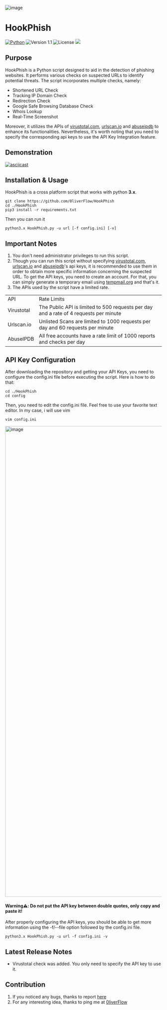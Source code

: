 ![image](https://github.com/0liverFlow/HookPhish/assets/64969369/1eed2645-3514-4fe1-bec2-3644dfa3e4e8)

# HookPhish
[![Python](https://img.shields.io/badge/Python-3.x-yellow.svg)](https://www.python.org/) 
![Version 1.1](http://img.shields.io/badge/version-v1.1-orange.svg) ![License](https://img.shields.io/badge/license-MIT-red.svg) <img src="https://img.shields.io/badge/Maintained%3F-Yes-96c40f"> 

## Purpose
HookPhish is a Python script designed to aid in the detection of phishing websites. It performs various checks on suspected URLs to identify potential threats. The script incorporates multiple checks, namely:
- Shortened URL Check
- Tracking IP Domain Check
- Redirection Check
- Google Safe Browsing Database Check
- Whois Lookup
- Real-Time Screenshot

Moreover, it utilizes the APIs of <a href="https://www.virustotal.com/gui/join-us">virustotal.com</a>, <a href="https://urlscan.io/docs/api/">urlscan.io</a> and <a href="https://www.abuseipdb.com/api">abuseipdb</a> to enhance its functionalities.
Nevertheless, it's worth noting that you need to specify the corresponding api keys to use the API Key Integration feature.

## Demonstration
[![asciicast](https://asciinema.org/a/EkVgsFlj0vg8Wk4Z2c95hrO6u.svg)](https://asciinema.org/a/EkVgsFlj0vg8Wk4Z2c95hrO6u)

## Installation & Usage
HookPhish is a cross platform script that works with python **3.x**.
```
git clone https://github.com/0liverFlow/HookPhish
cd ./HookPhish
pip3 install -r requirements.txt
```
Then you can run it
```
python3.x HookPhish.py -u url [-f config.ini] [-v]
```

## Important Notes
1. You don't need administrator privileges to run this script.
2. Though you can run this script without specifying <a href="https://www.virustotal.com/gui/join-us">virustotal.com</a>, <a href="https://urlscan.io/docs/api/">urlscan.io</a> and <a href="https://www.abuseipdb.com/api">abuseipdb</a>'s api keys, it is recommended to use them in order to obtain more specific information concerning the suspected URL. To get the API keys, you need to create an account. For that, you can simply generate a temporary email using <a href="https://temp-mail.org/">tempmail.org</a> and that's it.
3. The APIs used by the script have a limited rate.
<table>
  <tr>
    <td> API </td>
    <td> Rate Limits</td>
  </tr>
  <tr>
    <td> Virustotal </td>
    <td> The Public API is limited to 500 requests per day and a rate of 4 requests per minute </td>
  </tr>
  <tr>
    <td> Urlscan.io </td>
    <td> Unlisted Scans are limited to 1000	requests per day and 60 requests per minute</td>
  </tr>
  <tr>
    <td> AbuseIPDB </td>
    <td> All free accounts have a rate limit of 1000 reports and checks per day</td>
  </tr>
</table>

## API Key Configuration
After downloading the repository and getting your API Keys, you need to configure the config.ini file before executing the script. Here is how to do that:
```
cd ./HookPhish
cd config
```
Then, you need to edit the config.ini file. Feel free to use your favorite text editor. In my case, i will use vim
```
vim config.ini
```
<img width="1512" alt="image" src="https://github.com/0liverFlow/HookPhish/assets/64969369/4988edd2-a07e-47d3-9304-180a3dd25d64">

#### Warning⚠️: Do not put the API key between double quotes, only copy and paste it!

After properly configuring the API keys, you should be able to get more information using the -f/--file option followed by the config.ini file.
```
python3.x HookPhish.py -u url -f config.ini -v
```

## Latest Release Notes
- Virustotal check was added. You only need to specify the API key to use it.

## Contribution
1. If you noticed any bugs, thanks to report <a href="https://github.com/0liverFlow/HookPhish/issues">here</a> 
2. For any interesting idea, thanks to ping me at <a href="mailto:0liverFlow@proton.me">0liverFlow</a>
